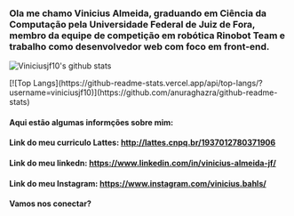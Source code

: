 ### Ola me chamo Vinicius Almeida, graduando em Ciência da Computação pela Universidade Federal de Juiz de Fora, membro da equipe de competição em robótica Rinobot Team e trabalho como desenvolvedor web com foco em front-end.

![Viniciusjf10's github stats](https://github-readme-stats.vercel.app/api?username=viniciusjf10&show_icons=true&theme=prussian&count_private=true&include_all_commits=true)
<p>[![Top Langs](https://github-readme-stats.vercel.app/api/top-langs/?username=viniciusjf10)](https://github.com/anuraghazra/github-readme-stats)
<p>

#### Aqui estão algumas informções sobre mim:

#### Link do meu curriculo Lattes: http://lattes.cnpq.br/1937012780371906
#### Link do meu linkedn: https://www.linkedin.com/in/vinicius-almeida-jf/
#### Link do meu Instagram: https://www.instagram.com/vinicius.bahls/
#### Vamos nos conectar?
